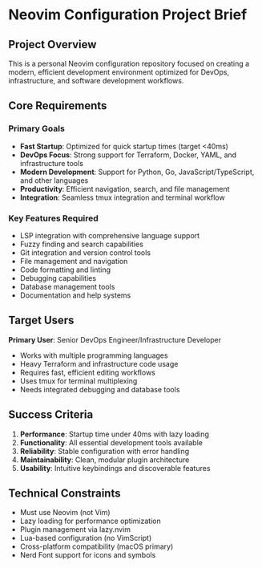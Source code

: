 # Neovim Configuration Project Brief

## Project Overview

This is a personal Neovim configuration repository focused on creating a modern, efficient development environment optimized for DevOps, infrastructure, and software development workflows.

## Core Requirements

### Primary Goals
- **Fast Startup**: Optimized for quick startup times (target <40ms)
- **DevOps Focus**: Strong support for Terraform, Docker, YAML, and infrastructure tools
- **Modern Development**: Support for Python, Go, JavaScript/TypeScript, and other languages
- **Productivity**: Efficient navigation, search, and file management
- **Integration**: Seamless tmux integration and terminal workflow

### Key Features Required
- LSP integration with comprehensive language support
- Fuzzy finding and search capabilities
- Git integration and version control tools
- File management and navigation
- Code formatting and linting
- Debugging capabilities
- Database management tools
- Documentation and help systems

## Target Users

**Primary User**: Senior DevOps Engineer/Infrastructure Developer
- Works with multiple programming languages
- Heavy Terraform and infrastructure code usage
- Requires fast, efficient editing workflows
- Uses tmux for terminal multiplexing
- Needs integrated debugging and database tools

## Success Criteria

1. **Performance**: Startup time under 40ms with lazy loading
2. **Functionality**: All essential development tools available
3. **Reliability**: Stable configuration with error handling
4. **Maintainability**: Clean, modular plugin architecture
5. **Usability**: Intuitive keybindings and discoverable features

## Technical Constraints

- Must use Neovim (not Vim)
- Lazy loading for performance optimization
- Plugin management via lazy.nvim
- Lua-based configuration (no VimScript)
- Cross-platform compatibility (macOS primary)
- Nerd Font support for icons and symbols
